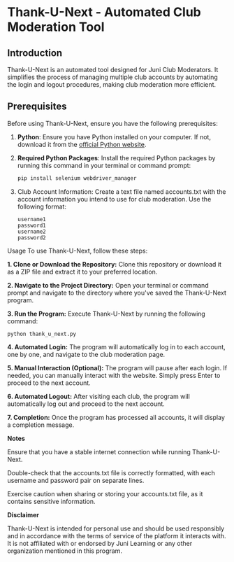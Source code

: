 # Thank-U-Next - Automated Club Moderation Tool

## Introduction

Thank-U-Next is an automated tool designed for Juni Club Moderators. It simplifies the process of managing multiple club accounts by automating the login and logout procedures, making club moderation more efficient.

## Prerequisites

Before using Thank-U-Next, ensure you have the following prerequisites:

1. **Python**: Ensure you have Python installed on your computer. If not, download it from the [official Python website](https://www.python.org/downloads/).

2. **Required Python Packages**: Install the required Python packages by running this command in your terminal or command prompt:

   ```bash
   pip install selenium webdriver_manager

1. Club Account Information: Create a text file named accounts.txt with the account information you intend to use for club moderation. Use the following format:

   ```
   username1
   password1
   username2
   password2
   ```
Usage
To use Thank-U-Next, follow these steps:

**1. Clone or Download the Repository:** Clone this repository or download it as a ZIP file and extract it to your preferred location.

**2. Navigate to the Project Directory:** Open your terminal or command prompt and navigate to the directory where you've saved the Thank-U-Next program.

**3. Run the Program:** Execute Thank-U-Next by running the following command:

   ```
   python thank_u_next.py
   ```
**4. Automated Login:** The program will automatically log in to each account, one by one, and navigate to the club moderation page.

**5. Manual Interaction (Optional):** The program will pause after each login. If needed, you can manually interact with the website. Simply press Enter to proceed to the next account.

**6. Automated Logout:** After visiting each club, the program will automatically log out and proceed to the next account.

**7. Completion:** Once the program has processed all accounts, it will display a completion message.

**Notes**

Ensure that you have a stable internet connection while running Thank-U-Next.

Double-check that the accounts.txt file is correctly formatted, with each username and password pair on separate lines.

Exercise caution when sharing or storing your accounts.txt file, as it contains sensitive information.


**Disclaimer**

Thank-U-Next is intended for personal use and should be used responsibly and in accordance with the terms of service of the platform it interacts with. It is not affiliated with or endorsed by Juni Learning or any other organization mentioned in this program.




